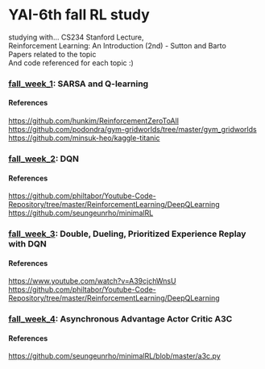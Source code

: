 # YAI-6th fall RL study
  
studying with...
CS234 Stanford Lecture,  
Reinforcement Learning: An Introduction (2nd) - Sutton and Barto  
Papers related to the topic  
And code referenced for each topic :)  


### [fall_week_1](https://github.com/laphisboy/RL_fall/tree/master/fall_week_1): SARSA and Q-learning

#### References  
https://github.com/hunkim/ReinforcementZeroToAll  
https://github.com/podondra/gym-gridworlds/tree/master/gym_gridworlds  
https://github.com/minsuk-heo/kaggle-titanic

### [fall_week_2](https://github.com/laphisboy/RL_fall/tree/master/fall_week_2): DQN

#### References
https://github.com/philtabor/Youtube-Code-Repository/tree/master/ReinforcementLearning/DeepQLearning
https://github.com/seungeunrho/minimalRL

### [fall_week_3](https://github.com/laphisboy/RL_fall/tree/master/fall_week_3): Double, Dueling, Prioritized Experience Replay with DQN

#### References
https://www.youtube.com/watch?v=A39cjchWnsU   
https://github.com/philtabor/Youtube-Code-Repository/tree/master/ReinforcementLearning/DeepQLearning

### [fall_week_4](https://github.com/laphisboy/RL_fall/tree/master/fall_week_4): Asynchronous Advantage Actor Critic A3C

#### References
https://github.com/seungeunrho/minimalRL/blob/master/a3c.py  

